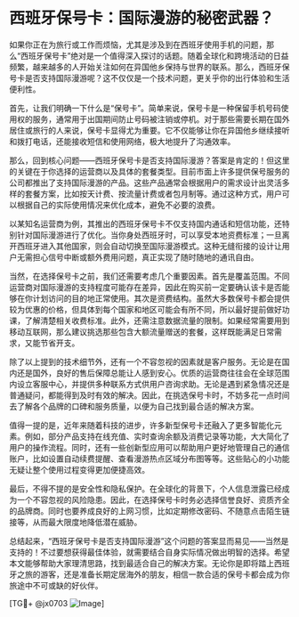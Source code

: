 # 西班牙保号卡：国际漫游的秘密武器？

如果你正在为旅行或工作而烦恼，尤其是涉及到在西班牙使用手机的问题，那么“西班牙保号卡”绝对是一个值得深入探讨的话题。随着全球化和跨境活动的日益频繁，越来越多的人开始关注如何在异国他乡保持与世界的联系。那么，西班牙保号卡是否支持国际漫游呢？这不仅仅是一个技术问题，更关乎你的出行体验和生活便利性。

首先，让我们明确一下什么是“保号卡”。简单来说，保号卡是一种保留手机号码使用权的服务，通常用于出国期间防止号码被注销或停机。对于那些需要长期在国外居住或旅行的人来说，保号卡显得尤为重要。它不仅能够让你在异国他乡继续接听和拨打电话，还能接收短信和使用网络，极大地提升了沟通效率。

那么，回到核心问题——西班牙保号卡是否支持国际漫游？答案是肯定的！但这里的关键在于你选择的运营商以及具体的套餐类型。目前市面上许多提供保号服务的公司都推出了支持国际漫游的产品。这些产品通常会根据用户的需求设计出灵活多样的套餐方案，比如按天计费、按流量计费或者包月制等。通过这种方式，用户可以根据自己的实际使用情况来优化成本，避免不必要的浪费。

以某知名运营商为例，其推出的西班牙保号卡不仅支持国内通话和短信功能，还特别针对国际漫游进行了优化。当你身处西班牙时，可以享受本地资费标准；一旦离开西班牙进入其他国家，则会自动切换至国际漫游模式。这种无缝衔接的设计让用户无需担心信号中断或额外费用问题，真正实现了随时随地的通讯自由。

当然，在选择保号卡之前，我们还需要考虑几个重要因素。首先是覆盖范围。不同运营商对国际漫游的支持程度可能存在差异，因此在购买前一定要确认该卡是否能够在你计划访问的目的地正常使用。其次是资费结构。虽然大多数保号卡都会提供较为优惠的价格，但具体到每个国家和地区可能会有所不同，所以最好提前做好功课，了解清楚相关收费标准。此外，还需注意数据流量的限制。如果经常需要用到移动互联网，那么建议挑选那些包含大额流量赠送的套餐，这样既能满足日常需求，又能节省开支。

除了以上提到的技术细节外，还有一个不容忽视的因素就是客户服务。无论是在国内还是国外，良好的售后保障总能让人感到安心。优质的运营商往往会在全球范围内设立客服中心，并提供多种联系方式供用户咨询求助。无论是遇到紧急情况还是普通疑问，都能得到及时有效的解决。因此，在挑选保号卡时，不妨多花一点时间去了解各个品牌的口碑和服务质量，以便为自己找到最合适的解决方案。

值得一提的是，近年来随着科技的进步，许多新型保号卡还融入了更多智能化元素。例如，部分产品支持在线充值、实时查询余额及消费记录等功能，大大简化了用户的操作流程。同时，还有一些创新型应用可以帮助用户更好地管理自己的通信账户，比如设置自动续费提醒、查看漫游热点区域分布图等等。这些贴心的小功能无疑让整个使用过程变得更加便捷高效。

最后，不得不提的是安全性和隐私保护。在全球化的背景下，个人信息泄露已经成为一个不容忽视的风险隐患。因此，在选择保号卡时务必选择信誉良好、资质齐全的品牌商。同时也要养成良好的上网习惯，比如定期修改密码、不随意点击陌生链接等，从而最大限度地降低潜在威胁。

总结起来，“西班牙保号卡是否支持国际漫游”这个问题的答案显而易见——当然是支持的！不过要想获得最佳体验，就需要结合自身实际情况做出明智的选择。希望本文能够帮助大家理清思路，找到最适合自己的解决方案。无论你是即将踏上西班牙之旅的游客，还是准备长期定居海外的朋友，相信一款合适的保号卡都会成为你旅途中不可或缺的好伙伴。

[TG💪+ @jx0703 ![Image](https://github.com/user-attachments/assets/dbca1d08-cadb-493c-b0ec-ad6f7a83f270)]